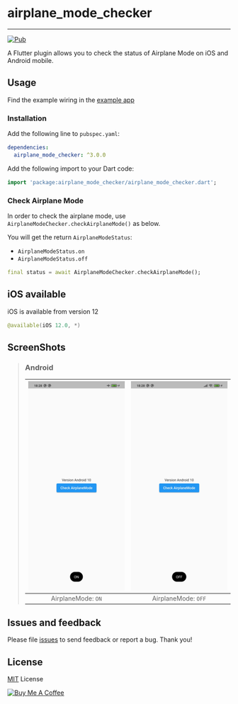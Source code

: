 # airplane_mode_checker

---

[![Pub](https://img.shields.io/pub/v/airplane_mode_checker.svg)](https://pub.dev/packages/airplane_mode_checker)

A Flutter plugin allows you to check the status of Airplane Mode on iOS and Android mobile.

## Usage

Find the example wiring in the [example app](https://github.com/14h4i/airplane_mode_checker/blob/master/example/lib/main.dart)

### Installation

Add the following line to `pubspec.yaml`:

```yaml
dependencies:
  airplane_mode_checker: ^3.0.0
```

Add the following import to your Dart code:

```dart
import 'package:airplane_mode_checker/airplane_mode_checker.dart';
```

### Check Airplane Mode

In order to check the airplane mode, use `AirplaneModeChecker.checkAirplaneMode()` as below.

You will get the return `AirplaneModeStatus`:

- `AirplaneModeStatus.on`
- `AirplaneModeStatus.off`

```dart
final status = await AirplaneModeChecker.checkAirplaneMode();
```

## iOS available

iOS is available from version 12

```swift
@available(iOS 12.0, *)
```

## ScreenShots

> ### Android
>
> | <img src="https://raw.githubusercontent.com/14h4i/airplane_mode_checker/master/screenshots/on.jpg" width="360" /> | <img src="https://raw.githubusercontent.com/14h4i/airplane_mode_checker/master/screenshots/off.jpg" width="360" /> |
> | :---------------------------------------------------------------------------------------------------------------: | :----------------------------------------------------------------------------------------------------------------: |
> |                                                AirplaneMode: `ON`                                                 |                                                AirplaneMode: `OFF`                                                 |

## Issues and feedback

Please file [issues](https://github.com/14h4i/airplane_mode_checker/issues) to send feedback or report a bug. Thank you!

## License

[MIT](https://mit-license.org) License

<a href="https://www.buymeacoffee.com/14h4i" target="_blank"><img src="https://cdn.buymeacoffee.com/buttons/default-orange.png" alt="Buy Me A Coffee" height="41" width="174"></a>
